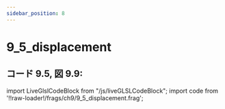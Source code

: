 ```yaml
---
sidebar_position: 8
---
```


# 9_5_displacement
## コード 9.5, 図 9.9: 

import LiveGlslCodeBlock from "/js/liveGLSLCodeBlock";
import code from '!!raw-loader!/frags/ch9/9_5_displacement.frag';

<LiveGlslCodeBlock fragName='9_5_displacement.frag' fragCode={code} />
